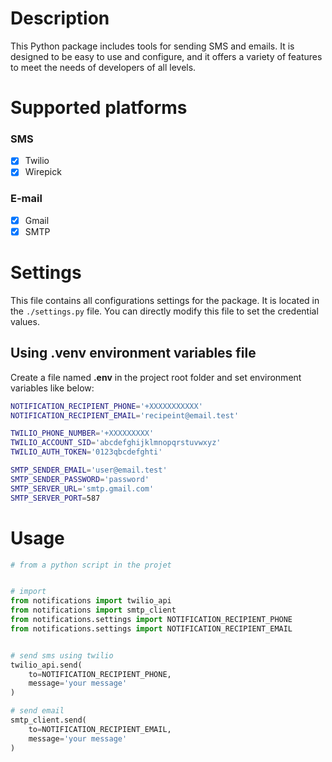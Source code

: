 # Description

This Python package includes tools for sending SMS and emails. It is designed to be easy to use and configure, and it offers a variety of features to meet the needs of developers of all levels.

# Supported platforms 

### SMS

- [x] Twilio
- [x] Wirepick

### E-mail
- [x] Gmail
- [x] SMTP

# Settings

This file contains all configurations settings for the package. It is located in the ``./settings.py`` file. You can directly modify this file to set the credential values.

## Using .venv environment variables file

Create a file named **.env** in the project root folder and set environment variables like below:

```bash
NOTIFICATION_RECIPIENT_PHONE='+XXXXXXXXXXX'
NOTIFICATION_RECIPIENT_EMAIL='recipeint@email.test'

TWILIO_PHONE_NUMBER='+XXXXXXXXX'
TWILIO_ACCOUNT_SID='abcdefghijklmnopqrstuvwxyz'
TWILIO_AUTH_TOKEN='0123qbcdefghti'

SMTP_SENDER_EMAIL='user@email.test'
SMTP_SENDER_PASSWORD='password'
SMTP_SERVER_URL='smtp.gmail.com'
SMTP_SERVER_PORT=587
```

# Usage

```python
# from a python script in the projet


# import
from notifications import twilio_api
from notifications import smtp_client
from notifications.settings import NOTIFICATION_RECIPIENT_PHONE
from notifications.settings import NOTIFICATION_RECIPIENT_EMAIL


# send sms using twilio
twilio_api.send(
    to=NOTIFICATION_RECIPIENT_PHONE,
    message='your message'
)

# send email
smtp_client.send(
    to=NOTIFICATION_RECIPIENT_EMAIL,
    message='your message'
)

``````








